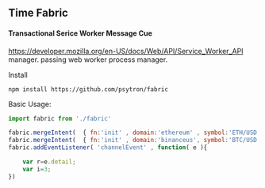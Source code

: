 

## Time Fabric 
#### Transactional Serice Worker Message Cue
https://developer.mozilla.org/en-US/docs/Web/API/Service_Worker_API manager.  passing web worker process manager. 


Install
```shell
npm install https://github.com/psytron/fabric
```

Basic Usage: 

```javascript
import fabric from './fabric' 

fabric.mergeIntent(  { fn:'init' , domain:'ethereum' , symbol:'ETH/USD' } );
fabric.mergeIntent(  { fn:'init' , domain:'binanceus', symbol:'BTC/USD' } );
fabric.addEventListener( 'channelEvent' , function( e ){

    var r=e.detail;
    var i=3;
})
```
